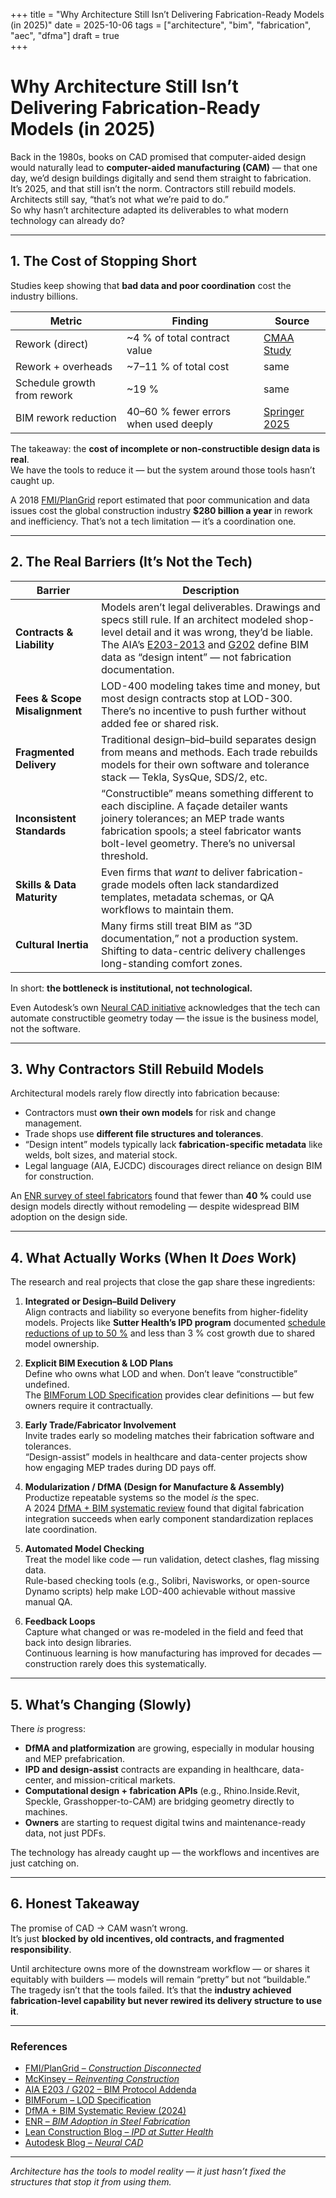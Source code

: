 +++
title = "Why Architecture Still Isn’t Delivering Fabrication-Ready Models (in 2025)"
date = 2025-10-06
tags = ["architecture", "bim", "fabrication", "aec", "dfma"]
draft = true   
+++

# Why Architecture Still Isn’t Delivering Fabrication-Ready Models (in 2025)

Back in the 1980s, books on CAD promised that computer-aided design would naturally lead to **computer-aided manufacturing (CAM)** — that one day, we’d design buildings digitally and send them straight to fabrication.  
It’s 2025, and that still isn’t the norm. Contractors still rebuild models. Architects still say, “that’s not what we’re paid to do.”  
So why hasn’t architecture adapted its deliverables to what modern technology can already do?

---

## 1. The Cost of Stopping Short

Studies keep showing that **bad data and poor coordination** cost the industry billions.

| Metric | Finding | Source |
|---------|----------|--------|
| Rework (direct) | ~4 % of total contract value | [CMAA Study](https://www.cmaanet.org/sites/default/files/resource/Impact%20of%20Rework%20on%20Construction.pdf) |
| Rework + overheads | ~7–11 % of total cost | same |
| Schedule growth from rework | ~19 % | same |
| BIM rework reduction | 40–60 % fewer errors when used deeply | [Springer 2025](https://link.springer.com/article/10.1007/s43939-025-00200-2) |

The takeaway: the **cost of incomplete or non-constructible design data is real**.  
We have the tools to reduce it — but the system around those tools hasn’t caught up.

A 2018 [FMI/PlanGrid](https://www.plangrid.com/press/construction-disconnected/) report estimated that poor communication and data issues cost the global construction industry **$280 billion a year** in rework and inefficiency. That’s not a tech limitation — it’s a coordination one.

---

## 2. The Real Barriers (It’s Not the Tech)

| Barrier | Description |
|----------|-------------|
| **Contracts & Liability** | Models aren’t legal deliverables. Drawings and specs still rule. If an architect modeled shop-level detail and it was wrong, they’d be liable. The AIA’s [E203-2013](https://www.aiacontracts.org/contract-documents/25646-e203-2013) and [G202](https://www.aiacontracts.org/contract-documents/25646-e203-2013) define BIM data as “design intent” — not fabrication documentation. |
| **Fees & Scope Misalignment** | LOD-400 modeling takes time and money, but most design contracts stop at LOD-300. There’s no incentive to push further without added fee or shared risk. |
| **Fragmented Delivery** | Traditional design–bid–build separates design from means and methods. Each trade rebuilds models for their own software and tolerance stack — Tekla, SysQue, SDS/2, etc. |
| **Inconsistent Standards** | “Constructible” means something different to each discipline. A façade detailer wants joinery tolerances; an MEP trade wants fabrication spools; a steel fabricator wants bolt-level geometry. There’s no universal threshold. |
| **Skills & Data Maturity** | Even firms that *want* to deliver fabrication-grade models often lack standardized templates, metadata schemas, or QA workflows to maintain them. |
| **Cultural Inertia** | Many firms still treat BIM as “3D documentation,” not a production system. Shifting to data-centric delivery challenges long-standing comfort zones. |

In short: **the bottleneck is institutional, not technological.**

Even Autodesk’s own [Neural CAD initiative](https://blog.autodesk.com/construction/autodesk-neural-cad/) acknowledges that the tech can automate constructible geometry today — the issue is the business model, not the software.

---

## 3. Why Contractors Still Rebuild Models

Architectural models rarely flow directly into fabrication because:

- Contractors must **own their own models** for risk and change management.  
- Trade shops use **different file structures and tolerances**.  
- “Design intent” models typically lack **fabrication-specific metadata** like welds, bolt sizes, and material stock.  
- Legal language (AIA, EJCDC) discourages direct reliance on design BIM for construction.  

An [ENR survey of steel fabricators](https://www.enr.com/articles/42459-bim-adoption-in-steel-fabrication) found that fewer than **40 %** could use design models directly without remodeling — despite widespread BIM adoption on the design side.

---

## 4. What Actually Works (When It *Does* Work)

The research and real projects that close the gap share these ingredients:

1. **Integrated or Design–Build Delivery**  
   Align contracts and liability so everyone benefits from higher-fidelity models. Projects like **Sutter Health’s IPD program** documented [schedule reductions of up to 50 %](https://leanconstructionblog.com/IPD-at-Sutter-Health.html) and less than 3 % cost growth due to shared model ownership.

2. **Explicit BIM Execution & LOD Plans**  
   Define who owns what LOD and when. Don’t leave “constructible” undefined.  
   The [BIMForum LOD Specification](https://bimforum.org/lod/) provides clear definitions — but few owners require it contractually.

3. **Early Trade/Fabricator Involvement**  
   Invite trades early so modeling matches their fabrication software and tolerances.  
   “Design-assist” models in healthcare and data-center projects show how engaging MEP trades during DD pays off.

4. **Modularization / DfMA (Design for Manufacture & Assembly)**  
   Productize repeatable systems so the model *is* the spec.  
   A 2024 [DfMA + BIM systematic review](https://www.sciencedirect.com/science/article/pii/S2772660624000187) found that digital fabrication integration succeeds when early component standardization replaces late coordination.

5. **Automated Model Checking**  
   Treat the model like code — run validation, detect clashes, flag missing data.  
   Rule-based checking tools (e.g., Solibri, Navisworks, or open-source Dynamo scripts) help make LOD-400 achievable without massive manual QA.

6. **Feedback Loops**  
   Capture what changed or was re-modeled in the field and feed that back into design libraries.  
   Continuous learning is how manufacturing has improved for decades — construction rarely does this systematically.

---

## 5. What’s Changing (Slowly)

There *is* progress:

- **DfMA and platformization** are growing, especially in modular housing and MEP prefabrication.  
- **IPD and design-assist** contracts are expanding in healthcare, data-center, and mission-critical markets.  
- **Computational design + fabrication APIs** (e.g., Rhino.Inside.Revit, Speckle, Grasshopper-to-CAM) are bridging geometry directly to machines.  
- **Owners** are starting to request digital twins and maintenance-ready data, not just PDFs.

The technology has already caught up — the workflows and incentives are just catching on.

---

## 6. Honest Takeaway

The promise of CAD → CAM wasn’t wrong.  
It’s just **blocked by old incentives, old contracts, and fragmented responsibility**.  

Until architecture owns more of the downstream workflow — or shares it equitably with builders — models will remain “pretty” but not “buildable.”  
The tragedy isn’t that the tools failed. It’s that the **industry achieved fabrication-level capability but never rewired its delivery structure to use it**.

---

### References

- [FMI/PlanGrid – *Construction Disconnected*](https://www.plangrid.com/press/construction-disconnected/)
- [McKinsey – *Reinventing Construction*](https://www.mckinsey.com/industries/engineering-construction/our-insights/reinventing-construction)
- [AIA E203 / G202 – BIM Protocol Addenda](https://www.aiacontracts.org/contract-documents/25646-e203-2013)
- [BIMForum – LOD Specification](https://bimforum.org/lod/)
- [DfMA + BIM Systematic Review (2024)](https://www.sciencedirect.com/science/article/pii/S2772660624000187)
- [ENR – *BIM Adoption in Steel Fabrication*](https://www.enr.com/articles/42459-bim-adoption-in-steel-fabrication)
- [Lean Construction Blog – *IPD at Sutter Health*](https://leanconstructionblog.com/IPD-at-Sutter-Health.html)
- [Autodesk Blog – *Neural CAD*](https://blog.autodesk.com/construction/autodesk-neural-cad/)

---

*Architecture has the tools to model reality — it just hasn’t fixed the structures that stop it from using them.*
